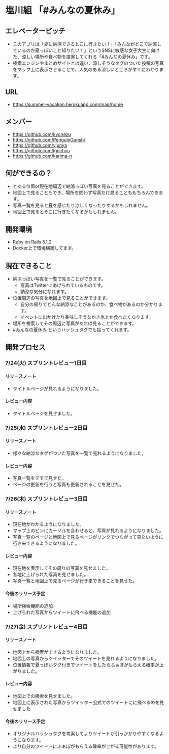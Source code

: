 # 塩川組 「#みんなの夏休み」

## エレベーターピッチ
- このアプリは「夏に納涼できるとこに行きたい！」「みんながどこで納涼しているのか夏っぽいこと知りたい！」というSNSに敏感な女子大生に向けた、涼しい場所や食べ物を提案してくれる「#みんなの夏休み」です。
- 検索エンジンやまとめサイトとは違い、涼しそうなタグのついた投稿の写真をマップ上に表示させることで、人気のある涼しいところがすぐにわかります。

## URL
- https://summer-vacation.herokuapp.com/map/home

## メンバー
- https://github.com/kyonezu
- https://github.com/PenguinGunshi
- https://github.com/yjunya
- https://github.com/iguchyu
- https://github.com/karima-n

## 何ができるの？
- とある位置or現在地周辺で納涼っぽい写真を見ることができます。
- 地図上で見ることもでき、場所を問わず写真だけ見ることももちろんできます。
- 写真一覧を見ると夏を感じたり涼しくなったりするかもしれません。
- 地図上で見るとそこに行きたくなるかもしれません。

## 開発環境
- Ruby on Rails 5.1.2 
- Docker上で環境構築してます。

## 現在できること
- 納涼っぽい写真を一覧で見ることができます。
    - 写真はTwitterにあげられているものです。
    - 納涼な気分になれます。
- 位置周辺の写真を地図上で見ることができます。
    - 自分の周りでどんな納涼なことがあるのか、食べ物があるのか分かります。
    - イベントに出かけたり美味しそうなかき氷とか食べたくなります。
- 場所を検索してその周辺に写真があれば見ることができます。
- #みんなの夏休み というハッシュタグでも拾ってくれます。
    
## 開発プロセス
### 7/24(火) スプリントレビュー1日目
#### リリースノート
- タイトルページが見れるようになりました。
#### レビュー内容
- タイトルページを見せました。

### 7/25(水) スプリントレビュー2日目
#### リリースノート
- 様々な納涼なタグがついた写真を一覧で見れるようになりました。
#### レビュー内容
- 写真一覧をデモで見せた。
- ページの更新を行うと写真も更新されることを見せた。

### 7/26(木) スプリントレビュー3日目
#### リリースノート
- 現在地がわかるようになりました。
- マップ上のピンにカーソルを合わせると、写真が見れるようになりました。
- 写真一覧のページと地図上で見るページがリンクでつながって見たいように行き来できるようになりました。
#### レビュー内容
- 現在地を表示してその周りの写真を見せました。
- 各地に上げられた写真を見せました。
- 写真一覧と地図上で見るページが行き来できることを見せた。
#### 今後のリリース予定
- 場所検索機能の追加
- 上げられた写真からツイートに飛べる機能の追加

### 7/27(金) スプリントレビュー4日目
#### リリースノート
- 地図上から検索ができるようになりました。
- 地図上の写真からツイッターでそのツイートを見れるようになりました。
- 位置情報で夏っぽいタグ付きでツイートをしたらふぁぼがもらえる確率が上がりました。
#### レビュー内容
- 地図上での検索を見せました。
- 地図上に表示された写真からツイッター公式でのツイートにに飛べるのを見せました
#### 今後のリリース予定
- オリジナルハッシュタグを考案してよりツイートが引っかかりやすくなるようになります。
- より自分のツイートにふぁぼがもらえる確率が上がる可能性があります。





    


